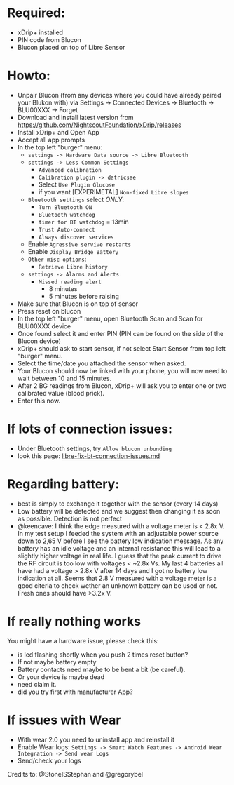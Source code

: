 # Required:

* xDrip+ installed
* PIN code from Blucon
* Blucon placed on top of Libre Sensor


# Howto:

* Unpair Blucon (from any devices where you could have already paired your Blukon with) 
via Settings -> Connected Devices -> Bluetooth -> BLU00XXX -> Forget
* Download and install latest version from https://github.com/NightscoutFoundation/xDrip/releases
* Install xDrip+ and Open App
* Accept all app prompts
* In the top left "burger" menu:
  * ```settings -> Hardware Data source -> Libre Bluetooth```
  * ```settings -> Less Common Settings```
    * ```Advanced calibration```
     * ```Calibration plugin -> datricsae```
     * Select ```Use Plugin Glucose```
     * if you want [EXPERIMETAL] ```Non-fixed Libre slopes```
   * ```Bluetooth settings``` select *ONLY*:
     * ```Turn Bluetooth ON```
     * ```Bluetooth watchdog```
     * ```timer for BT watchdog``` = 13min
     * ```Trust Auto-connect```
     * ```Always discover services``` 
   * Enable ```Agressive servive restarts```
   * Enable ```Display Bridge Battery```
   * ```Other misc options```:
     * ```Retrieve Libre history```
   * ```settings -> Alarms and Alerts```
     * ```Missed reading alert```
       * 8 minutes
       * 5 minutes before raising
* Make sure that Blucon is on top of sensor
* Press reset on blucon
* In the top left "burger" menu, open Bluetooth Scan and Scan for BLU00XXX device
* Once found select it and enter PIN (PIN can be found on the side of the Blucon device)
* xDrip+ should ask to start sensor, if not select Start Sensor from top left "burger" menu.
* Select the time/date you attached the sensor when asked.
* Your Blucon should now be linked with your phone, you will now need to wait between 10 and 15 minutes.
* After 2 BG readings from Blucon, xDrip+ will ask you to enter one or two calibrated value (blood prick).
* Enter this now.


# If lots of connection issues:
* Under Bluetooth settings, try ```Allow blucon unbunding```
* look this page: [libre-fix-bt-connection-issues.md](./libre-fix-bt-connection-issues.md)


# Regarding battery:

* best is simply to exchange it together with the sensor (every 14 days)
* Low battery will be detected and we suggest then changing it as soon as possible. Detection is not perfect
* @keencave: I think the edge measured with a voltage meter is < 2.8x V. In my test setup I feeded the system with an adjustable power source down to 2,65 V before I see the battery low indication message. As any battery has an idle voltage and an internal resistance this will lead to a slightly higher voltage in real life. I guess that the peak current to drive the RF circuit is too low with voltages < ~2.8x Vs. My last 4 batteries all have had a voltage > 2.8x V after 14 days and I got no battery low indication at all. Seems that 2.8 V measured with a voltage meter is a good citeria to check wether an unknown battery can be used or not. Fresh ones should have >3.2x V.


# If really nothing works
You might have a hardware issue, please check this:
* is led flashing shortly when you push 2 times reset button?
 * If not maybe battery empty
 * Battery contacts need maybe to be bent a bit (be careful).
 * Or your device is maybe dead
  * need claim it.
  * did you try first with manufacturer App?


# If issues with Wear
* With wear 2.0 you need to uninstall app and reinstall it
* Enable Wear logs: ```Settings -> Smart Watch Features -> Android Wear Integration -> Send wear Logs``` 
* Send/check your logs


Credits to: @StoneISStephan and @gregorybel
